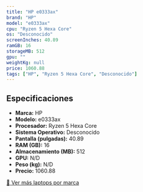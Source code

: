 ```yaml
---
title: "HP e0333ax"
brand: "HP"
model: "e0333ax"
cpu: "Ryzen 5 Hexa Core"
os: "Desconocido"
screenInches: 40.89
ramGB: 16
storageMB: 512
gpu: ""
weightKg: null
price: 1060.88
tags: ["HP", "Ryzen 5 Hexa Core", "Desconocido"]
---
```

## Especificaciones

- **Marca:** HP
- **Modelo:** e0333ax
- **Procesador:** Ryzen 5 Hexa Core
- **Sistema Operativo:** Desconocido
- **Pantalla (pulgadas):** 40.89
- **RAM (GB):** 16
- **Almacenamiento (MB):** 512
- **GPU:** N/D
- **Peso (kg):** N/D
- **Precio:** 1060.88

[:rocket: Ver más laptops por marca](/brand/hp)
